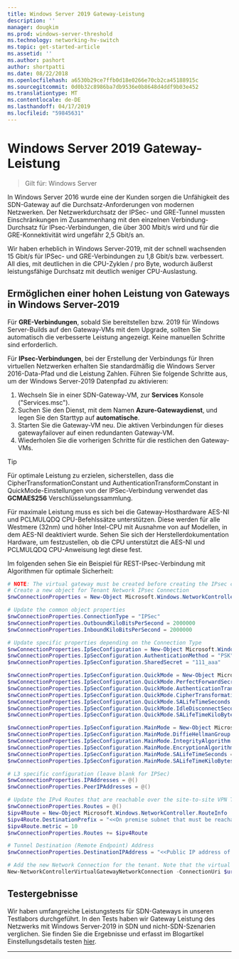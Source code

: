 ```yaml
---
title: Windows Server 2019 Gateway-Leistung
description: ''
manager: dougkim
ms.prod: windows-server-threshold
ms.technology: networking-hv-switch
ms.topic: get-started-article
ms.assetid: ''
ms.author: pashort
author: shortpatti
ms.date: 08/22/2018
ms.openlocfilehash: a6530b29ce7ffb0d18e0266e70cb2ca45188915c
ms.sourcegitcommit: 0d0b32c8986ba7db9536e0b8648d4ddf9b03e452
ms.translationtype: MT
ms.contentlocale: de-DE
ms.lasthandoff: 04/17/2019
ms.locfileid: "59845631"
---
```

# <a name="windows-server-2019-gateway-performance"></a>Windows Server 2019 Gateway-Leistung

>Gilt für: Windows Server


In Windows Server 2016 wurde eine der Kunden sorgen die Unfähigkeit des SDN-Gateway auf die Durchsatz-Anforderungen von modernen Netzwerken. Der Netzwerkdurchsatz der IPSec- und GRE-Tunnel mussten Einschränkungen im Zusammenhang mit den einzelnen Verbindung-Durchsatz für IPsec-Verbindungen, die über 300 Mbit/s wird und für die GRE-Konnektivität wird ungefähr 2,5 Gbit/s an.

Wir haben erheblich in Windows Server-2019, mit der schnell wachsenden 15 Gbit/s für IPSec- und GRE-Verbindungen zu 1,8 Gbit/s bzw. verbessert. All dies, mit deutlichen in die CPU-Zyklen / pro Byte, wodurch äußerst leistungsfähige Durchsatz mit deutlich weniger CPU-Auslastung.

## <a name="enable-high-performance-with-gateways-in-windows-server-2019"></a>Ermöglichen einer hohen Leistung von Gateways in Windows Server-2019

Für **GRE-Verbindungen**, sobald Sie bereitstellen bzw. 2019 für Windows Server-Builds auf den Gateway-VMs mit dem Upgrade, sollten Sie automatisch die verbesserte Leistung angezeigt. Keine manuellen Schritte sind erforderlich.

Für **IPsec-Verbindungen**, bei der Erstellung der Verbindungs für Ihren virtuellen Netzwerken erhalten Sie standardmäßig die Windows Server 2016-Data-Pfad und die Leistung Zahlen. Führen Sie folgende Schritte aus, um der Windows Server-2019 Datenpfad zu aktivieren:

   1. Wechseln Sie in einer SDN-Gateway-VM, zur **Services** Konsole ("Services.msc").
   2. Suchen Sie den Dienst, mit dem Namen **Azure-Gatewaydienst**, und legen Sie den Starttyp auf **automatische**.
   3. Starten Sie die Gateway-VM neu.
      Die aktiven Verbindungen für dieses gatewayfailover auf einen redundanten Gateway-VM.
   4. Wiederholen Sie die vorherigen Schritte für die restlichen den Gateway-VMs.

>[!TIP]
>Für optimale Leistung zu erzielen, sicherstellen, dass die CipherTransformationConstant und AuthenticationTransformConstant in QuickMode-Einstellungen von der IPSec-Verbindung verwendet das **GCMAES256** Verschlüsselungssammlung.
>
>Für maximale Leistung muss es sich bei die Gateway-Hosthardware AES-NI und PCLMULQDQ CPU-Befehlssätze unterstützen. Diese werden für alle Westmere (32nm) und höher Intel-CPU mit Ausnahme von auf Modellen, in dem AES-NI deaktiviert wurde. Sehen Sie sich der Herstellerdokumentation Hardware, um festzustellen, ob die CPU unterstützt die AES-NI und PCLMULQDQ CPU-Anweisung legt diese fest.

Im folgenden sehen Sie ein Beispiel für REST-IPsec-Verbindung mit Algorithmen für optimale Sicherheit:

```PowerShell
# NOTE: The virtual gateway must be created before creating the IPsec connection. More details here.
# Create a new object for Tenant Network IPsec Connection  
$nwConnectionProperties = New-Object Microsoft.Windows.NetworkController.NetworkConnectionProperties   

# Update the common object properties  
$nwConnectionProperties.ConnectionType = "IPSec"   
$nwConnectionProperties.OutboundKiloBitsPerSecond = 2000000   
$nwConnectionProperties.InboundKiloBitsPerSecond = 2000000  

# Update specific properties depending on the Connection Type  
$nwConnectionProperties.IpSecConfiguration = New-Object Microsoft.Windows.NetworkController.IpSecConfiguration   
$nwConnectionProperties.IpSecConfiguration.AuthenticationMethod = "PSK"   
$nwConnectionProperties.IpSecConfiguration.SharedSecret = "111_aaa"   

$nwConnectionProperties.IpSecConfiguration.QuickMode = New-Object Microsoft.Windows.NetworkController.QuickMode   
$nwConnectionProperties.IpSecConfiguration.QuickMode.PerfectForwardSecrecy = "PFS2048"   
$nwConnectionProperties.IpSecConfiguration.QuickMode.AuthenticationTransformationConstant = "GCMAES256"   
$nwConnectionProperties.IpSecConfiguration.QuickMode.CipherTransformationConstant = "GCMAES256"   
$nwConnectionProperties.IpSecConfiguration.QuickMode.SALifeTimeSeconds = 3600   
$nwConnectionProperties.IpSecConfiguration.QuickMode.IdleDisconnectSeconds = 500   
$nwConnectionProperties.IpSecConfiguration.QuickMode.SALifeTimeKiloBytes = 2000   

$nwConnectionProperties.IpSecConfiguration.MainMode = New-Object Microsoft.Windows.NetworkController.MainMode   
$nwConnectionProperties.IpSecConfiguration.MainMode.DiffieHellmanGroup = "Group2"   
$nwConnectionProperties.IpSecConfiguration.MainMode.IntegrityAlgorithm = "SHA256"   
$nwConnectionProperties.IpSecConfiguration.MainMode.EncryptionAlgorithm = "AES256"   
$nwConnectionProperties.IpSecConfiguration.MainMode.SALifeTimeSeconds = 28800
$nwConnectionProperties.IpSecConfiguration.MainMode.SALifeTimeKiloBytes = 2000   

# L3 specific configuration (leave blank for IPSec)  
$nwConnectionProperties.IPAddresses = @()   
$nwConnectionProperties.PeerIPAddresses = @()   

# Update the IPv4 Routes that are reachable over the site-to-site VPN Tunnel  
$nwConnectionProperties.Routes = @()   
$ipv4Route = New-Object Microsoft.Windows.NetworkController.RouteInfo   
$ipv4Route.DestinationPrefix = "<<On premise subnet that must be reachable over the VPN tunnel. Ex: 10.0.0.0/24>>"   
$ipv4Route.metric = 10   
$nwConnectionProperties.Routes += $ipv4Route   

# Tunnel Destination (Remote Endpoint) Address  
$nwConnectionProperties.DestinationIPAddress = "<<Public IP address of the On-Premise VPN gateway. Ex: 192.168.3.4>>"   

# Add the new Network Connection for the tenant. Note that the virtual gateway must be created before creating the IPsec connection. $uri is the REST URI of your deployment and must be in the form of “https://<REST URI>”  
New-NetworkControllerVirtualGatewayNetworkConnection -ConnectionUri $uri -VirtualGatewayId $virtualGW.ResourceId -ResourceId "Contoso_IPSecGW" -Properties $nwConnectionProperties -Force
```

## <a name="testing-results"></a>Testergebnisse

Wir haben umfangreiche Leistungstests für SDN-Gateways in unseren Testlabors durchgeführt. In den Tests haben wir Gateway Leistung des Netzwerks mit Windows Server-2019 in SDN und nicht-SDN-Szenarien verglichen. Sie finden Sie die Ergebnisse und erfasst im Blogartikel Einstellungsdetails testen [hier](https://blogs.technet.microsoft.com/networking/2018/08/15/high-performance-gateways/).

---